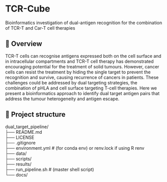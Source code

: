 # TCR-Cube
Bioinformatics investigation of dual-antigen recognition for the combination of TCR-T and Car-T cell therapies

## 🔬 Overview

TCR-T cells can recognise antigens expressed both on the cell surface and in intracellular compartments and TCR-T cell therapy has demonstrated encouraging potential for the treatment of solid tumours. However, cancer cells can resist the treatment by hiding the single target to prevent the recognition and survive, causing recurrence of cancers in patients. These challenges could be addressed by dual targeting strategies, the combination of pHLA and cell surface targeting T-cell therapies. Here we present a bioinformatics approach to identify dual target antigen pairs that address the tumour heterogeneity and antigen escape.

## 📁 Project structure
dual_target_pipeline/ \
├── README.md \
├── LICENSE \
├── .gitignore \
├── environment.yml               # (for conda env) or renv.lock if using R renv \
├── data/ \
├── scripts/ \
├── results/ \
├── run_pipeline.sh          # (master shell script) \
└── docs/ 
